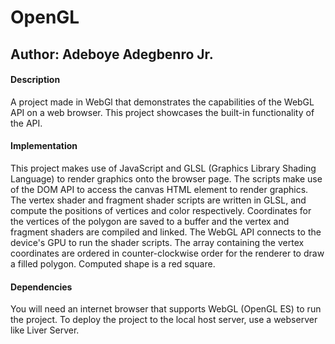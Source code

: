 # OpenGL

## Author: Adeboye Adegbenro Jr.

#### Description

A project made in WebGl that demonstrates the capabilities of the WebGL API on a web browser. This project showcases the built-in functionality of the API.

#### Implementation

This project makes use of JavaScript and GLSL (Graphics Library Shading Language) to render graphics onto the browser page. The scripts make use of the DOM API to access the canvas HTML element to render graphics. The vertex shader and fragment shader scripts are written in GLSL, and compute the positions of vertices and color respectively. Coordinates for the vertices of the polygon are saved to a buffer and the vertex and fragment shaders are compiled and linked. The WebGL API connects to the device's GPU to run the shader scripts. The array containing the vertex coordinates are ordered in counter-clockwise order for the renderer to draw a filled polygon. Computed shape is a red square.


#### Dependencies

You will need an internet browser that supports WebGL (OpenGL ES) to run the project. To deploy the project to the local host server, use a webserver like Liver Server.